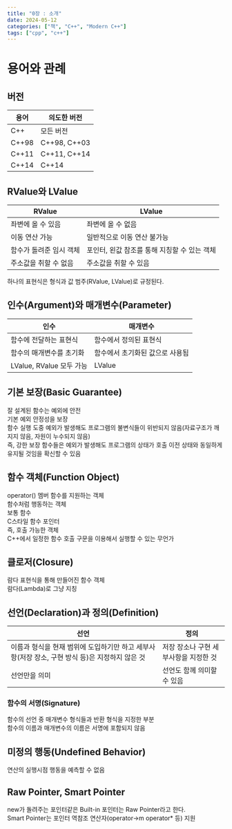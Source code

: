 ```yaml
---
title: "0장 : 소개"
date: 2024-05-12
categories: ["책", "C++", "Modern C++"]
tags: ["cpp", "c++"]
---
```


# 용어와 관례
## 버전

|용어|의도한 버전|
|---|---|
|C++|모든 버전|
|C++98|C++98, C++03|
|C++11|C++11, C++14|
|C++14|C++14|

## RValue와 LValue

|RValue|LValue|
|---|---|
|좌변에 올 수 있음|좌변에 올 수 없음|
|이동 연산 가능|일반적으로 이동 연산 불가능|
|함수가 돌려준 임시 객체|포인터, 왼값 참조를 통해 지칭할 수 있는 객체|
|주소값을 취할 수 없음|주소값을 취할 수 있음|

하나의 표현식은 형식과 값 범주(RValue, LValue)로 규정된다.

## 인수(Argument)와 매개변수(Parameter)

|인수|매개변수|
|---|---|
|함수에 전달하는 표현식|함수에서 정의된 표현식|
|함수의 매개변수를 초기화|함수에서 초기화된 값으로 사용됨|
|LValue, RValue 모두 가능|LValue|

## 기본 보장(Basic Guarantee)
잘 설계된 함수는 예외에 안전
<br>
기본 예외 안정성을 보장
<br>
함수 실행 도중 예외가 발생해도 프로그램의 불변식들이 위반되지 않음(자료구조가 깨지지 않음, 자원이 누수되지 않음)
<br>
즉, 강한 보장 함수들은 예외가 발생해도 프로그램의 상태가 호출 이전 상태와 동일하게 유지될 것임을 확신할 수 있음

## 함수 객체(Function Object)
operator() 멤버 함수를 지원하는 객체
<br>
함수처럼 행동하는 객체
<br>
보통 함수
<br>
C스타일 함수 포인터
<br>
즉, 호출 가능한 객체
<br>
C++에서 일정한 함수 호출 구문을 이용해서 실행할 수 있는 무언가

## 클로저(Closure)
람다 표현식을 통해 만들어진 함수 객체
<br>
람다(Lambda)로 그냥 지칭

## 선언(Declaration)과 정의(Definition)

|선언|정의|
|---|---|
|이름과 형식을 현재 범위에 도입하기만 하고 세부사항(저장 장소, 구현 방식 등)은 지정하지 않은 것|저장 장소나 구현 세부사항을 지정한 것|
|선언만을 의미|선언도 함께 의미할 수 있음|

### 함수의 서명(Signature)
함수의 선언 중 매개변수 형식들과 반환 형식을 지정한 부분
<br>
함수의 이름과 매개변수의 이름은 서명에 포함되지 않음

## 미정의 행동(Undefined Behavior)
연산의 실행시점 행동을 예측할 수 없음

## Raw Pointer, Smart Pointer
new가 돌려주는 포인터같은 Built-in 포인터는 Raw Pointer라고 한다.
<br>
Smart Pointer는 포인터 역참조 연산자(operator->m operator* 등) 지원
